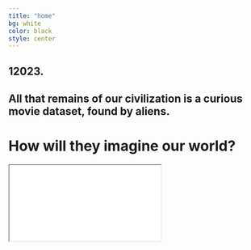 ```yaml
---
title: "home"
bg: white
color: black
style: center
---
```


## 12023. 
## All that remains of our civilization is a curious movie dataset, found by aliens. 
# How will they imagine our world?

<div class="icontain"><iframe src="//www.youtube.com/embed/MY9Wrfuq47o" allowfullscreen></iframe></div>

<!-- to add a bicycle image -->
<!-- <span class="fa-stack subtlecircle" style="font-size:100px; background:rgba(255,166,0,0.1)">
  <i class="fa fa-circle fa-stack-2x text-white"></i>
  <i class="fa fa-bicycle fa-stack-1x text-orange"></i>
</span> -->


<!-- colored text -->
<!-- # single-page jekyll theme
{: .text-purple} -->